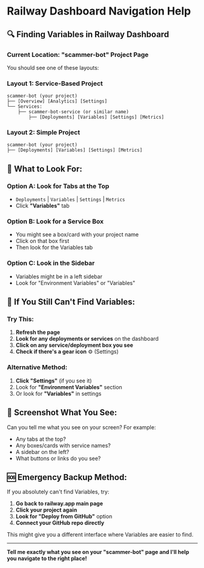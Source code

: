 # Railway Dashboard Navigation Help

## 🔍 Finding Variables in Railway Dashboard

### **Current Location: "scammer-bot" Project Page**

You should see one of these layouts:

### **Layout 1: Service-Based Project**
```
scammer-bot (your project)
├── [Overview] [Analytics] [Settings]
└── Services:
    ├── scammer-bot-service (or similar name)
        ├── [Deployments] [Variables] [Settings] [Metrics]
```

### **Layout 2: Simple Project** 
```
scammer-bot (your project)
├── [Deployments] [Variables] [Settings] [Metrics]
```

## 🎯 **What to Look For:**

### **Option A: Look for Tabs at the Top**
- `Deployments` | `Variables` | `Settings` | `Metrics`
- Click **"Variables"** tab

### **Option B: Look for a Service Box**
- You might see a box/card with your project name
- Click on that box first
- Then look for the Variables tab

### **Option C: Look in the Sidebar**
- Variables might be in a left sidebar
- Look for "Environment Variables" or "Variables"

## 🚨 **If You Still Can't Find Variables:**

### **Try This:**
1. **Refresh the page**
2. **Look for any deployments or services** on the dashboard
3. **Click on any service/deployment box you see**
4. **Check if there's a gear icon** ⚙️ (Settings)

### **Alternative Method:**
1. **Click "Settings"** (if you see it)
2. Look for **"Environment Variables"** section
3. Or look for **"Variables"** in settings

## 📱 **Screenshot What You See:**

Can you tell me what you see on your screen? For example:
- Any tabs at the top?
- Any boxes/cards with service names?
- A sidebar on the left?
- What buttons or links do you see?

## 🆘 **Emergency Backup Method:**

If you absolutely can't find Variables, try:
1. **Go back to railway.app main page**
2. **Click your project again**
3. **Look for "Deploy from GitHub"** option
4. **Connect your GitHub repo directly**

This might give you a different interface where Variables are easier to find.

---

**Tell me exactly what you see on your "scammer-bot" page and I'll help you navigate to the right place!**

